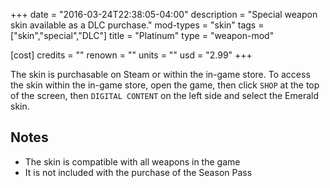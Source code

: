 +++
date = "2016-03-24T22:38:05-04:00"
description = "Special weapon skin available as a DLC purchase."
mod-types = "skin"
tags = ["skin","special","DLC"]
title = "Platinum"
type = "weapon-mod"

[cost]
  credits = ""
  renown = ""
  units = ""
  usd = "2.99"
+++

The skin is purchasable on Steam or within the in-game store. To access the skin within the in-game store, open the game, then click `SHOP` at the top of the screen, then `DIGITAL CONTENT` on the left side and select the Emerald skin.

## Notes

- The skin is compatible with all weapons in the game
- It is not included with the purchase of the Season Pass

